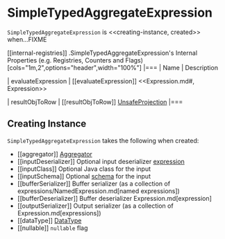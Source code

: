 # SimpleTypedAggregateExpression

`SimpleTypedAggregateExpression` is <<creating-instance, created>> when...FIXME

[[internal-registries]]
.SimpleTypedAggregateExpression's Internal Properties (e.g. Registries, Counters and Flags)
[cols="1m,2",options="header",width="100%"]
|===
| Name
| Description

| evaluateExpression
| [[evaluateExpression]] <<Expression.md#, Expression>>

| resultObjToRow
| [[resultObjToRow]] [UnsafeProjection](UnsafeProjection.md)
|===

## Creating Instance

`SimpleTypedAggregateExpression` takes the following when created:

* [[aggregator]] [Aggregator](Aggregator.md)
* [[inputDeserializer]] Optional input deserializer [expression](Expression.md)
* [[inputClass]] Optional Java class for the input
* [[inputSchema]] Optional [schema](../StructType.md) for the input
* [[bufferSerializer]] Buffer serializer (as a collection of expressions/NamedExpression.md[named expressions])
* [[bufferDeserializer]] Buffer deserializer Expression.md[expression]
* [[outputSerializer]] Output serializer (as a collection of Expression.md[expressions])
* [[dataType]] [DataType](../types/DataType.md)
* [[nullable]] `nullable` flag
